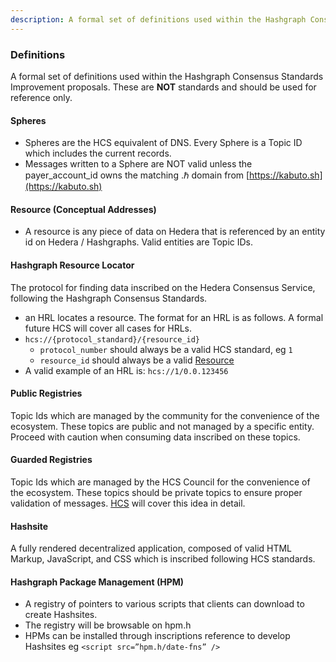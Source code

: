 ```yaml
---
description: A formal set of definitions used within the Hashgraph Consensus Standards Improvement proposals. These are NOT standards and should be used for reference only.
---
```


### Definitions

A formal set of definitions used within the Hashgraph Consensus Standards Improvement proposals. These are **NOT** standards and should be used for reference only.

#### Spheres
 - Spheres are the HCS equivalent of DNS. Every Sphere is a Topic ID which includes the current records.
 - Messages written to a Sphere are NOT valid unless the payer_account_id owns the matching .ℏ domain from [https://kabuto.sh](https://kabuto.sh)

#### Resource (Conceptual Addresses)
 - A resource is any piece of data on Hedera that is referenced by an entity id on Hedera / Hashgraphs. Valid entities are Topic IDs.

#### Hashgraph Resource Locator
 The protocol for finding data inscribed on the Hedera Consensus Service, following the Hashgraph Consensus Standards.
 
 - an HRL locates a resource. The format for an HRL is as follows. A formal future HCS will cover all cases for HRLs.
 - `hcs://{protocol_standard}/{resource_id}`
   - `protocol_number` should always be a valid HCS standard, eg `1`
   - `resource_id` should always be a valid [Resource](#resource-conceptual-addresses)
 - A valid example of an HRL is: `hcs://1/0.0.123456`

#### Public Registries
Topic Ids which are managed by the community for the convenience of the ecosystem. These topics are public and not managed by a specific entity. Proceed with caution when consuming data inscribed on these topics.

#### Guarded Registries
Topic Ids which are managed by the HCS Council for the convenience of the ecosystem. These topics should be private topics to ensure proper validation of messages. [HCS](./standards/hcs-2.md) will cover this idea in detail.

#### Hashsite
A fully rendered decentralized application, composed of valid HTML Markup, JavaScript, and CSS which is inscribed following HCS standards.

#### Hashgraph Package Management (HPM)
   - A registry of pointers to various scripts that clients can download to create Hashsites.
   - The registry will be browsable on hpm.h
   - HPMs can be installed through inscriptions reference to develop Hashsites eg ```<script src=”hpm.h/date-fns” />```

